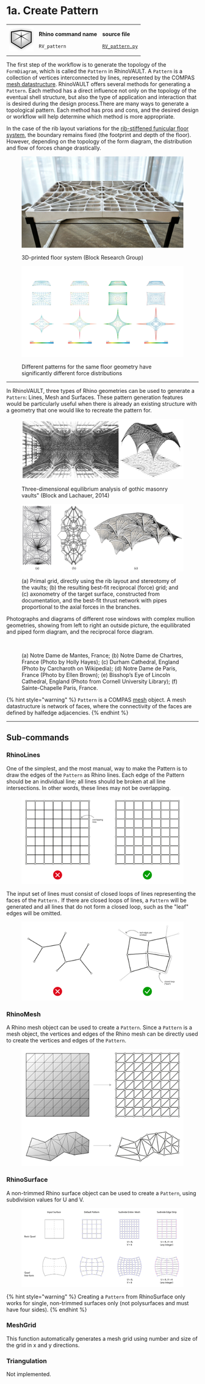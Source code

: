 # 1a. Create Pattern

|                                                                              |                                                                          |                                                                                                                  |
| ---------------------------------------------------------------------------- | ------------------------------------------------------------------------ | ---------------------------------------------------------------------------------------------------------------- |
| <img src="../../.gitbook/assets/RV_pattern.svg" alt="" data-size="original"> | <p><strong>Rhino command name</strong></p><p><code>RV_pattern</code></p> | <p><strong>source file</strong></p><p><a href="../../../plugin/RV_pattern.py"><code>RV_pattern.py</code></a></p> |

The first step of the workflow is to generate the topology of the `FormDiagram`, which is called the `Pattern` in RhinoVAULT. A `Pattern` is a collection of vertices interconnected by lines, represented by the COMPAS [mesh datastructure](https://compas.dev/compas/latest/api/compas.datastructures.Mesh.html). RhinoVAULT offers several methods for generating a `Pattern`. Each method has a direct influence not only on the topology of the eventual shell structure, but also the type of application and interaction that is desired during the design process.There are many ways to generate a topological pattern. Each method has pros and cons, and the desired design or workflow will help determine which method is more appropriate.

In the case of the rib layout variations for the [rib-stiffened funicular floor system](https://block.arch.ethz.ch/brg/research/rib-stiffened-funicular-floor-system), the boundary remains fixed (the footprint and depth of the floor). However, depending on the topology of the form diagram, the distribution and flow of forces change drastically.&#x20;

<figure><img src="../../.gitbook/assets/3DP-floor.png" alt=""><figcaption><p>3D-printed floor system (Block Research Group)</p></figcaption></figure>

<figure><img src="../../.gitbook/assets/3DP-floor_diagrams.png" alt=""><figcaption><p>Different patterns for the same floor geometry have significantly different force distributions</p></figcaption></figure>

***

In RhinoVAULT, three types of Rhino geometries can be used to generate a `Pattern`: Lines, Mesh and Surfaces. These pattern generation features would be particularly useful when there is already an existing structure with a geometry that one would like to recreate the pattern for.

<figure><img src="../../.gitbook/assets/fanvault.png" alt=""><figcaption><p>Three-dimensional equilibrium analysis of gothic masonry vaults" (Block and Lachauer, 2014)</p></figcaption></figure>

<figure><img src="../../.gitbook/assets/fanvault-diagrams.png" alt=""><figcaption><p>(a) Primal grid, directly using the rib layout and stereotomy of the vaults; (b) the resulting best-fit reciprocal (force) grid; and (c) axonometry of the target surface, constructed from documentation, and the best-fit thrust network with pipes proportional to the axial forces in the branches.</p></figcaption></figure>

Photographs and diagrams of different rose windows with complex mullion geometries, showing from left to right an outside picture, the equilibrated and piped form diagram, and the reciprocal force diagram.

<figure><img src="../../.gitbook/assets/rose-windows.png" alt=""><figcaption><p> (a) Notre Dame de Mantes, France; (b) Notre Dame de Chartres, France (Photo by Holly Hayes); (c) Durham Cathedral, England (Photo by Carcharoth on Wikipedia); (d) Notre Dame de Paris, France (Photo by Ellen Brown); (e) Bisshop’s Eye of Lincoln Cathedral, England (Photo from Cornell University Library); (f) Sainte-Chapelle Paris, France.</p></figcaption></figure>

{% hint style="warning" %}
`Pattern` is a COMPAS [mesh](https://compas-dev.github.io/main/api/generated/compas.datastructures.Mesh.html#compas.datastructures.Mesh) object. A mesh datastructure is network of faces, where the connectivity of the faces are defined by halfedge adjacencies.&#x20;
{% endhint %}

***

## Sub-commands

### RhinoLines

One of the simplest, and the most manual, way to make the Pattern is to draw the edges of the `Pattern` as Rhino lines. Each edge of the Pattern should be an individual line; all lines should be broken at all line intersections. In other words, these lines may not be overlapping.&#x20;

<figure><img src="../../.gitbook/assets/from-lines-grid.jpg" alt=""><figcaption></figcaption></figure>

The input set of lines must consist of closed loops of lines representing the faces of the `Pattern.` If there are closed loops of lines, a `Pattern` will be generated and all lines that do not form a closed loop, such as the "leaf" edges will be omitted.

<figure><img src="../../.gitbook/assets/pattern-input-lines.png" alt=""><figcaption></figcaption></figure>

### RhinoMesh

A Rhino mesh object can be used to create a `Pattern`. Since a `Pattern` is a mesh object, the vertices and edges of the Rhino mesh can be directly used to create the vertices and edges of the `Pattern`.

<figure><img src="../../.gitbook/assets/from-mesh.jpg" alt=""><figcaption></figcaption></figure>

### RhinoSurface

A non-trimmed Rhino surface object can be used to create a `Pattern`, using subdivision values for U and V.

<figure><img src="../../.gitbook/assets/from-surface (1).jpg" alt=""><figcaption></figcaption></figure>

{% hint style="warning" %}
Creating a `Pattern` from RhinoSurface only works for single, non-trimmed surfaces only (not polysurfaces and must have four sides).&#x20;
{% endhint %}

### MeshGrid

This function automatically generates a mesh grid using number and size of the grid in x and y directions.

### Triangulation

Not implemented.

